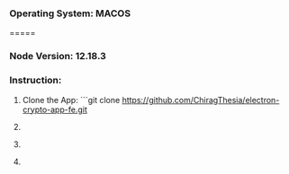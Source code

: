 ### Operating System: MACOS
=====
### Node Version:  12.18.3
### Instruction:
1. Clone the App: ```git clone https://github.com/ChiragThesia/electron-crypto-app-fe.git
2. ``` git clone https://github.com/ChiragThesia/electron-crypto-server.git
3. ``` cd electron-crypto-app
4. 

